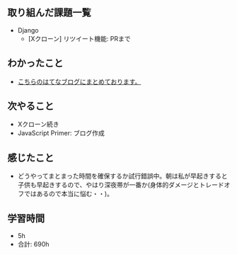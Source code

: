 ## 取り組んだ課題一覧

- Django
     - [Xクローン] リツイート機能: PRまで

## わかったこと
- [こちらのはてなブログにまとめております。](https://yuki0224-1.hatenablog.com/entry/2025/01/14/202336)
## 次やること

-  Xクローン続き
- JavaScript Primer: ブログ作成

## 感じたこと
- どうやってまとまった時間を確保するか試行錯誤中。朝は私が早起きすると子供も早起きするので、やはり深夜帯が一番か(身体的ダメージとトレードオフではあるので本当に悩む・・)。
## 学習時間

- 5h
- 合計: 690h